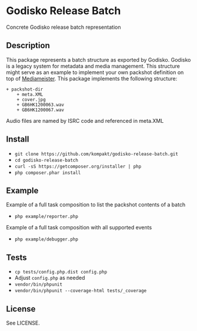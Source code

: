 # Godisko Release Batch

Concrete Godisko release batch representation

## Description

This package represents a batch structure as exported by Godisko. Godisko is a legacy system for metadata and media management. This structure might serve as an example to implement your own packshot definition on top of [Mediameister](http://github.com/kompakt/mediameister). This package implements the following structure:

    + packshot-dir
        + meta.XML
        + cover.jpg
        + GB6HK1200063.wav
        + GB6HK1200067.wav

Audio files are named by ISRC code and referenced in meta.XML

## Install

+ `git clone https://github.com/kompakt/godisko-release-batch.git`
+ `cd godisko-release-batch`
+ `curl -sS https://getcomposer.org/installer | php`
+ `php composer.phar install`

## Example

Example of a full task composition to list the packshot contents of a batch

+ `php example/reporter.php`

Example of a full task composition with all supported events

+ `php example/debugger.php`

## Tests

+ `cp tests/config.php.dist config.php`
+ Adjust `config.php` as needed
+ `vendor/bin/phpunit`
+ `vendor/bin/phpunit --coverage-html tests/_coverage`

## License

See LICENSE.